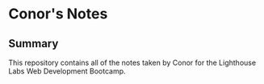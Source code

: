 # Conor's Notes

## Summary

This repository contains all of the notes taken by Conor for the Lighthouse Labs Web Development Bootcamp.